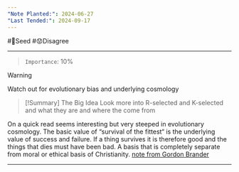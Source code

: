 ```yaml
---
"Note Planted:": 2024-06-27
"Last Tended:": 2024-09-17
---
```

#🌱Seed  #😟Disagree 
****
> `Importance`: 10%

> [!Warning]
> Watch out for evolutionary bias and underlying cosmology 

 
>[!Summary] The Big Idea
> Look more into R-selected and K-selected and what they are and where the come from 

On a quick read seems interesting but very steeped in evolutionary cosmology. The basic value of “survival of the fittest“ is the underlying value of success and failure. If a thing survives it is therefore good and the things that dies must have been bad. A basis that is completely separate from moral or ethical basis of Christianity. 
[note from Gordon Brander](https://substack.com/redirect/b6934cbd-84b2-4ac7-ba62-8566122d13bb?j=eyJ1IjoiNDVpMjlpIn0.4cP2HqFSAjodJSu5mhPknPG7afOdxGdoWnFlbmPEpbE)

****
